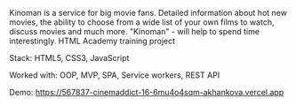 Kinoman is a service for big movie fans. Detailed information about hot new movies, the ability to choose from a wide list of your own films to watch, discuss movies and much more. "Kinoman" - will help to spend time interestingly.
HTML Academy training project

Stack: HTML5, CSS3, JavaScript

Worked with: OOP, MVP, SPA, Service workers, REST API

Demo: https://567837-cinemaddict-16-6mu4o4sqm-akhankova.vercel.app
